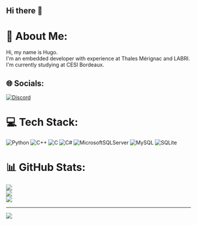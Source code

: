 ## Hi there 👋

# 💫 About Me:
Hi, my name is Hugo.<br>I'm an embedded developer with experience at Thales Mérignac and LABRI.<br>I'm currently studying at CESI Bordeaux.


## 🌐 Socials:
[![Discord](https://img.shields.io/badge/Discord-%237289DA.svg?logo=discord&logoColor=white)](https://discord.gg/Obelix) 

# 💻 Tech Stack:
![Python](https://img.shields.io/badge/python-3670A0?style=for-the-badge&logo=python&logoColor=ffdd54) ![C++](https://img.shields.io/badge/c++-%2300599C.svg?style=for-the-badge&logo=c%2B%2B&logoColor=white) ![C](https://img.shields.io/badge/c-%2300599C.svg?style=for-the-badge&logo=c&logoColor=white) ![C#](https://img.shields.io/badge/c%23-%23239120.svg?style=for-the-badge&logo=csharp&logoColor=white) ![MicrosoftSQLServer](https://img.shields.io/badge/Microsoft%20SQL%20Server-CC2927?style=for-the-badge&logo=microsoft%20sql%20server&logoColor=white) ![MySQL](https://img.shields.io/badge/mysql-4479A1.svg?style=for-the-badge&logo=mysql&logoColor=white) ![SQLite](https://img.shields.io/badge/sqlite-%2307405e.svg?style=for-the-badge&logo=sqlite&logoColor=white)
# 📊 GitHub Stats:
![](https://github-readme-stats.vercel.app/api?username=Dark-Obelix&theme=dark&hide_border=false&include_all_commits=false&count_private=false)<br/>
![](https://github-readme-streak-stats.herokuapp.com/?user=Dark-Obelix&theme=dark&hide_border=false)<br/>
![](https://github-readme-stats.vercel.app/api/top-langs/?username=Dark-Obelix&theme=dark&hide_border=false&include_all_commits=false&count_private=false&layout=compact)

---
[![](https://visitcount.itsvg.in/api?id=Dark-Obelix&icon=0&color=0)](https://visitcount.itsvg.in)

<!-- Proudly created with GPRM ( https://gprm.itsvg.in ) -->
